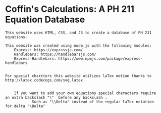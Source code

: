 # Coffin's Calculations: A PH 211 Equation Database
	This website uses HTML, CSS, and JS to create a database of PH 211 equations.

	This website was created using node.js with the following modules:
		Express: https://expressjs.com/
		Handlebars: https://handlebarsjs.com/
		Express-Handlebars: https://www.npmjs.com/package/express-handlebars


	For special charcters this website utilizes laTex notion thanks to http://latex.codecogs.com/svg.latex 


		If you want to add your own equations special characters require an extra backslash "\"  before any backslash . 
				Such as "\\Delta" instead of the regular laTex notation for delta "\Delta"




